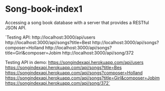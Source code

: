 # Song-book-index1
Accessing a song book database with a server that provides a RESTful JSON API.


`Testing API:
http://localhost:3000/api/users
http://localhost:3000/api/songs?title=Best
http://localhost:3000/api/songs?composer=Holland
http://localhost:3000/api/songs?title=Girl&composer=Jobim
http://localhost:3000/api/song/372

Testing API in demo:
https://songindexapi.herokuapp.com/api/users
https://songindexapi.herokuapp.com/api/songs?title=Bes
https://songindexapi.herokuapp.com/api/songs?composer=Holland
https://songindexapi.herokuapp.com/api/songs?title=Girl&composer=Jobim
https://songindexapi.herokuapp.com/api/song/372`
